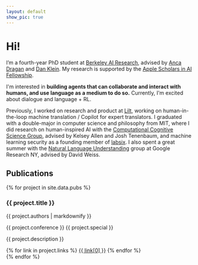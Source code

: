 ```yaml
---
layout: default
show_pic: true
---
```


# Hi!

I’m a fourth-year PhD student at [Berkeley AI Research](https://bair.berkeley.edu/), advised by [Anca Dragan](http://people.eecs.berkeley.edu/~anca/) and [Dan Klein](https://people.eecs.berkeley.edu/~klein/). My research is supported by the [Apple Scholars in AI Fellowship](https://machinelearning.apple.com/updates/apple-scholars-aiml-2023).

I'm interested in **building agents that can collaborate and interact with humans, and use language as a medium to do so.** Currently, I'm excited about dialogue and language + RL.

Previously, I worked on research and product at [Lilt](https://lilt.com/research), working on human-in-the-loop machine translation / Copilot for expert translators. I graduated with a double-major in computer science and philosophy from MIT, where I did research on human-inspired AI with the [Computational Cognitive Science Group](http://cocosci.mit.edu/), advised by Kelsey Allen and Josh Tenenbaum, and machine learning security as a founding member of [labsix](http://labsix.org/). I also spent a great summer with the [Natural Language Understanding](https://research.google/teams/language/) group at Google Research NY, advised by David Weiss.

## Publications

<div markdown="0" class="pubs">
{% for project in site.data.pubs %}
<div class="pub">
  <h3>{{ project.title }}</h3>
  <p class="authors">{{ project.authors | markdownify }}</p>
  <p class="info">{{ project.conference }} <span class="special">{{ project.special }}</span></p>
  <p class="description">{{ project.description }}</p>
  <div class="links">
  {% for link in project.links %}
    <a href="{{ link[1] }}">{{ link[0] }}</a>
  {% endfor %}
</div>

</div>
{% endfor %}
</div>
